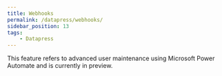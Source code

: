 ```yaml
---
title: Webhooks
permalink: /datapress/webhooks/
sidebar_position: 13
tags:
    - Datapress
---
```


<p class="lead">This feature refers to advanced user maintenance using Microsoft Power Automate and is currently in preview.</p>
